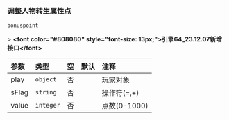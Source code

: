 ### 调整人物转生属性点

`bonuspoint`

&gt; **&lt;font color="#808080" style="font-size: 13px;"&gt;引擎64_23.12.07新增接口&lt;/font&gt;**

| 参数  | 类型      | 空   | 默认 | 注释         |
| :---- | :-------- | :--- | :--- | :----------- |
| play  | `object`  | 否   |      | 玩家对象     |
| sFlag | `string`  | 否   |      | 操作符(=,+)  |
| value | `integer` | 否   |      | 点数(0-1000) |

